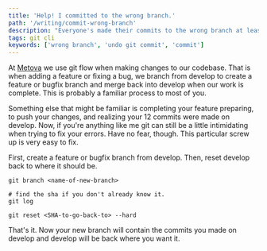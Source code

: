 ```yaml
---
title: 'Help! I committed to the wrong branch.'
path: '/writing/commit-wrong-branch'
description: "Everyone's made their commits to the wrong branch at least once. Here is a simple fix."
tags: git cli
keywords: ['wrong branch', 'undo git commit', 'commit']
---
```


At [Metova](https://metova.com) we use git flow when making changes to our codebase.
That is when adding a feature or fixing a bug, we branch from develop to create a feature or bugfix branch and merge back into develop when our work is complete.
This is probably a familiar process to most of you.

Something else that might be familiar is completing your feature preparing, to push your changes, and realizing your 12 commits were made on develop.
Now, if you're anything like me git can still be a little intimidating when trying to fix your errors.
Have no fear, though. This particular screw up is very easy to fix.

First, create a feature or bugfix branch from develop. Then, reset develop back to where it should be.

```shell
git branch <name-of-new-branch>

# find the sha if you don't already know it.
git log

git reset <SHA-to-go-back-to> --hard
```

That's it. Now your new branch will contain the commits you made on develop and develop will be back where you want it.
